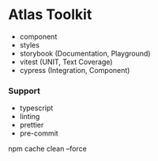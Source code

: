 # Atlas Toolkit

- component
- styles
- storybook (Documentation, Playground)
- vitest (UNIT, Text Coverage)
- cypress (Integration, Component)

### Support

- typescript
- linting
- prettier
- pre-commit

npm cache clean –force

